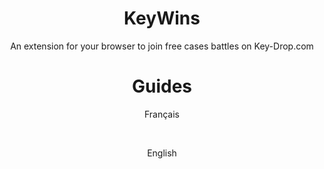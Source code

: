 <h1 align="center">KeyWins</h1>
<p align="center">An extension for your browser to join free cases battles on Key-Drop.com</p>

<h1 align="center">Guides</h1>
<p href="https://github.com/KucoDEV/KeyWins/blob/main/Guides/fr.MD" align="center">Français</p>
<br>
<p href="https://github.com/KucoDEV/KeyWins/blob/main/Guides/en.MD" align="center">English</p>
